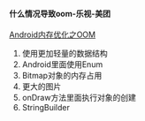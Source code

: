 #### 什么情况导致oom-乐视-美团

[Android内存优化之OOM](http://www.jcodecraeer.com/a/anzhuokaifa/androidkaifa/2015/0920/3478.html)

1. 使用更加轻量的数据结构
2. Android里面使用Enum
3. Bitmap对象的内存占用
4. 更大的图片
5. onDraw方法里面执行对象的创建
6. StringBuilder
